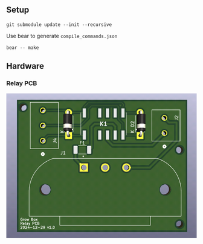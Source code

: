 ## Setup

```
git submodule update --init --recursive
```

Use bear to generate `compile_commands.json`

```
bear -- make
```

## Hardware

### Relay PCB

[![Relay PCB](./docs/relay_pcb_3d_view.png)](./docs/relay_pcb_3d_view.png)

